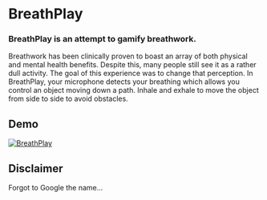 # BreathPlay

### BreathPlay is an attempt to gamify breathwork.

Breathwork has been clinically proven to boast an array of both physical and mental health benefits. Despite this, many people still see it as a rather dull activity. The goal of this experience was to change that perception. In BreathPlay, your microphone detects your breathing which allows you control an object moving down a path. Inhale and exhale to move the object from side to side to avoid obstacles.

## Demo
[![BreathPlay](https://i.imgur.com/neUViYZ.png)](https://www.youtube.com/watch?v=WB53KNZX9jo "BreathPlay")


## Disclaimer
Forgot to Google the name...

